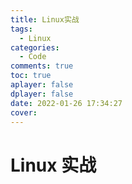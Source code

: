 ```yaml
---
title: Linux实战
tags:
  - Linux
categories:
  - Code
comments: true
toc: true
aplayer: false
dplayer: false
date: 2022-01-26 17:34:27
cover:
---
```

# Linux 实战
